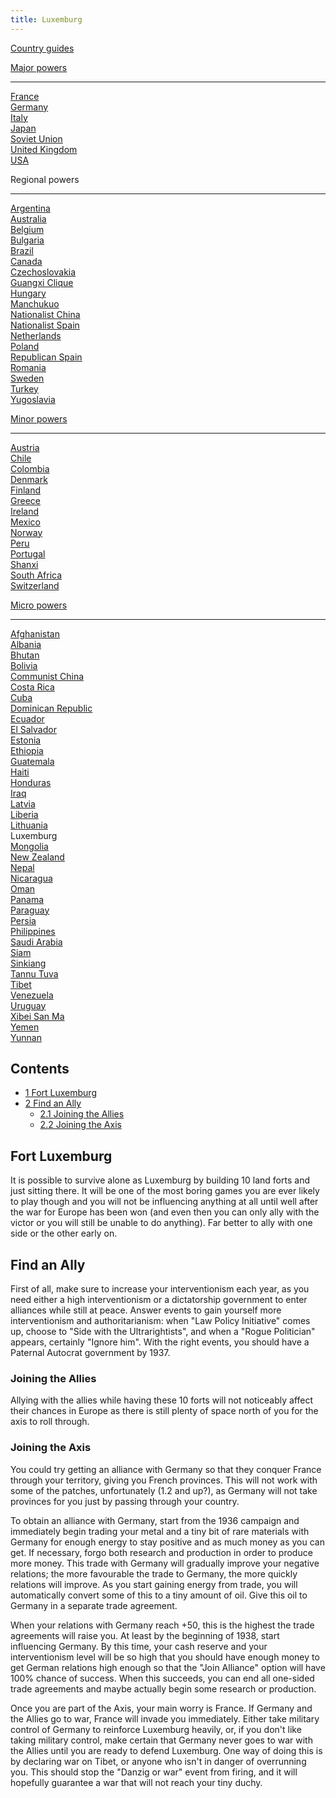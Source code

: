 ```yaml
---
title: Luxemburg
---
```



[Country guides](/wiki/Country_guides "Country guides")

[Major powers](/wiki/Major_power "Major power")

------------------------------------------------------------------------

[France](/wiki/France "France")  
[Germany](/wiki/Germany "Germany")  
[Italy](/wiki/Italy "Italy")  
[Japan](/wiki/Japan "Japan")  
[Soviet Union](/wiki/Soviet_Union "Soviet Union")  
[United Kingdom](/wiki/United_Kingdom "United Kingdom")  
[USA](/wiki/USA "USA")

Regional powers

------------------------------------------------------------------------

[Argentina](/wiki/Argentina "Argentina")  
[Australia](/wiki/Australia "Australia")  
[Belgium](/wiki/Belgium "Belgium")  
[Bulgaria](/wiki/Bulgaria "Bulgaria")  
[Brazil](/wiki/Brazil "Brazil")  
[Canada](/wiki/Canada "Canada")  
[Czechoslovakia](/wiki/Czechoslovakia "Czechoslovakia")  
[Guangxi Clique](/wiki/Guangxi_Clique "Guangxi Clique")  
[Hungary](/wiki/Hungary "Hungary")  
[Manchukuo](/wiki/Manchukuo "Manchukuo")  
[Nationalist China](/wiki/Nationalist_China "Nationalist China")  
[Nationalist Spain](/wiki/Nationalist_Spain "Nationalist Spain")  
[Netherlands](/wiki/Netherlands "Netherlands")  
[Poland](/wiki/Poland "Poland")  
[Republican Spain](/wiki/Republican_Spain "Republican Spain")  
[Romania](/wiki/Romania "Romania")  
[Sweden](/wiki/Sweden "Sweden")  
[Turkey](/wiki/Turkey "Turkey")  
[Yugoslavia](/wiki/Yugoslavia "Yugoslavia")

[Minor powers](/wiki/Minor_power "Minor power")

------------------------------------------------------------------------

[Austria](/wiki/Austria "Austria")  
[Chile](/wiki/index.php?title=Chile&action=edit&redlink=1 "Chile (page does not exist)")  
[Colombia](/wiki/index.php?title=Colombia&action=edit&redlink=1 "Colombia (page does not exist)")  
[Denmark](/wiki/Denmark "Denmark")  
[Finland](/wiki/Finland "Finland")  
[Greece](/wiki/Greece "Greece")  
[Ireland](/wiki/Ireland "Ireland")  
[Mexico](/wiki/Mexico "Mexico")  
[Norway](/wiki/index.php?title=Norway&action=edit&redlink=1 "Norway (page does not exist)")  
[Peru](/wiki/Peru "Peru")  
[Portugal](/wiki/Portugal "Portugal")  
[Shanxi](/wiki/Shanxi "Shanxi")  
[South Africa](/wiki/South_Africa "South Africa")  
[Switzerland](/wiki/Switzerland "Switzerland")

[Micro powers](/wiki/Micro_power "Micro power")

------------------------------------------------------------------------

[Afghanistan](/wiki/Afghanistan "Afghanistan")  
[Albania](/wiki/Albania "Albania")  
[Bhutan](/wiki/Bhutan "Bhutan")  
[Bolivia](/wiki/index.php?title=Bolivia&action=edit&redlink=1 "Bolivia (page does not exist)")  
[Communist China](/wiki/Communist_China "Communist China")  
[Costa
Rica](/wiki/index.php?title=Costa_Rica&action=edit&redlink=1 "Costa Rica (page does not exist)")  
[Cuba](/wiki/Cuba "Cuba")  
[Dominican Republic](/wiki/Dominican_Republic "Dominican Republic")  
[Ecuador](/wiki/index.php?title=Ecuador&action=edit&redlink=1 "Ecuador (page does not exist)")  
[El
Salvador](/wiki/index.php?title=El_Salvador&action=edit&redlink=1 "El Salvador (page does not exist)")  
[Estonia](/wiki/Estonia "Estonia")  
[Ethiopia](/wiki/Ethiopia "Ethiopia")  
[Guatemala](/wiki/Guatemala "Guatemala")  
[Haiti](/wiki/index.php?title=Haiti&action=edit&redlink=1 "Haiti (page does not exist)")  
[Honduras](/wiki/index.php?title=Honduras&action=edit&redlink=1 "Honduras (page does not exist)")  
[Iraq](/wiki/Iraq "Iraq")  
[Latvia](/wiki/Latvia "Latvia")  
[Liberia](/wiki/Liberia "Liberia")  
[Lithuania](/wiki/Lithuania "Lithuania")  
Luxemburg  
[Mongolia](/wiki/Mongolia "Mongolia")  
[New Zealand](/wiki/New_Zealand "New Zealand")  
[Nepal](/wiki/index.php?title=Nepal&action=edit&redlink=1 "Nepal (page does not exist)")  
[Nicaragua](/wiki/index.php?title=Nicaragua&action=edit&redlink=1 "Nicaragua (page does not exist)")  
[Oman](/wiki/index.php?title=Oman&action=edit&redlink=1 "Oman (page does not exist)")  
[Panama](/wiki/index.php?title=Panama&action=edit&redlink=1 "Panama (page does not exist)")  
[Paraguay](/wiki/index.php?title=Paraguay&action=edit&redlink=1 "Paraguay (page does not exist)")  
[Persia](/wiki/Persia "Persia")  
[Philippines](/wiki/index.php?title=Philippines&action=edit&redlink=1 "Philippines (page does not exist)")  
[Saudi
Arabia](/wiki/index.php?title=Saudi_Arabia&action=edit&redlink=1 "Saudi Arabia (page does not exist)")  
[Siam](/wiki/Siam "Siam")  
[Sinkiang](/wiki/index.php?title=Sinkiang&action=edit&redlink=1 "Sinkiang (page does not exist)")  
[Tannu Tuva](/wiki/Tannu_Tuva "Tannu Tuva")  
[Tibet](/wiki/index.php?title=Tibet&action=edit&redlink=1 "Tibet (page does not exist)")  
[Venezuela](/wiki/index.php?title=Venezuela&action=edit&redlink=1 "Venezuela (page does not exist)")  
[Uruguay](/wiki/index.php?title=Uruguay&action=edit&redlink=1 "Uruguay (page does not exist)")  
[Xibei San Ma](/wiki/Xibei_San_Ma "Xibei San Ma")  
[Yemen](/wiki/index.php?title=Yemen&action=edit&redlink=1 "Yemen (page does not exist)")  
[Yunnan](/wiki/Yunnan "Yunnan")

## Contents

-   [ 1 Fort Luxemburg ](#Fort_Luxemburg)
-   [ 2 Find an Ally ](#Find_an_Ally)
    -   [ 2.1 Joining the Allies ](#Joining_the_Allies)
    -   [ 2.2 Joining the Axis ](#Joining_the_Axis)

##  Fort Luxemburg 

It is possible to survive alone as Luxemburg by building 10 land forts
and just sitting there. It will be one of the most boring games you are
ever likely to play though and you will not be influencing anything at
all until well after the war for Europe has been won (and even then you
can only ally with the victor or you will still be unable to do
anything). Far better to ally with one side or the other early on.

##  Find an Ally 

First of all, make sure to increase your interventionism each year, as
you need either a high interventionism or a dictatorship government to
enter alliances while still at peace. Answer events to gain yourself
more interventionism and authoritarianism: when "Law Policy Initiative"
comes up, choose to "Side with the Ultrarightists", and when a "Rogue
Politician" appears, certainly "Ignore him". With the right events, you
should have a Paternal Autocrat government by 1937.

###  Joining the Allies 

Allying with the allies while having these 10 forts will not noticeably
affect their chances in Europe as there is still plenty of space north
of you for the axis to roll through.

###  Joining the Axis 

You could try getting an alliance with Germany so that they conquer
France through your territory, giving you French provinces. This will
not work with some of the patches, unfortunately (1.2 and up?), as
Germany will not take provinces for you just by passing through your
country.

To obtain an alliance with Germany, start from the 1936 campaign and
immediately begin trading your metal and a tiny bit of rare materials
with Germany for enough energy to stay positive and as much money as you
can get. If necessary, forgo both research and production in order to
produce more money. This trade with Germany will gradually improve your
negative relations; the more favourable the trade to Germany, the more
quickly relations will improve. As you start gaining energy from trade,
you will automatically convert some of this to a tiny amount of oil.
Give this oil to Germany in a separate trade agreement.

When your relations with Germany reach +50, this is the highest the
trade agreements will raise you. At least by the beginning of 1938,
start influencing Germany. By this time, your cash reserve and your
interventionism level will be so high that you should have enough money
to get German relations high enough so that the "Join Alliance" option
will have 100% chance of success. When this succeeds, you can end all
one-sided trade agreements and maybe actually begin some research or
production.

Once you are part of the Axis, your main worry is France. If Germany and
the Allies go to war, France will invade you immediately. Either take
military control of Germany to reinforce Luxemburg heavily, or, if you
don't like taking military control, make certain that Germany never goes
to war with the Allies until you are ready to defend Luxemburg. One way
of doing this is by declaring war on Tibet, or anyone who isn't in
danger of overrunning you. This should stop the "Danzig or war" event
from firing, and it will hopefully guarantee a war that will not reach
your tiny duchy.
